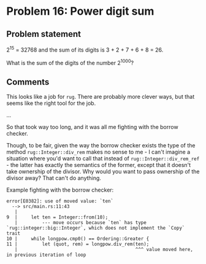 # Problem 16: Power digit sum

## Problem statement

2<sup>15</sup> = 32768 and the sum of its digits is 3 + 2 + 7 + 6 + 8 = 26.

What is the sum of the digits of the number 2<sup>1000</sup>?

## Comments

This looks like a job for `rug`. There are probably more clever ways,
but that seems like the right tool for the job.

...

So that took way too long, and it was all me fighting with the borrow
checker.

Though, to be fair, given the way the borrow checker exists the type
of the method `rug::Integer::div_rem` makes no sense to me - I can't
imagine a situation where you'd want to call that instead of
`rug::Integer::div_rem_ref` - the latter has exactly the semantics of
the former, except that it doesn't take ownership of the divisor. Why
would you want to pass ownership of the divisor away? That can't do
anything.

Example fighting with the borrow checker:

    error[E0382]: use of moved value: `ten`
      --> src/main.rs:11:43
       |
    9  |     let ten = Integer::from(10);
       |         --- move occurs because `ten` has type `rug::integer::big::Integer`, which does not implement the `Copy` trait
    10 |     while longpow.cmp0() == Ordering::Greater {
    11 |         let (quot, rem) = longpow.div_rem(ten);
       |                                           ^^^ value moved here, in previous iteration of loop
